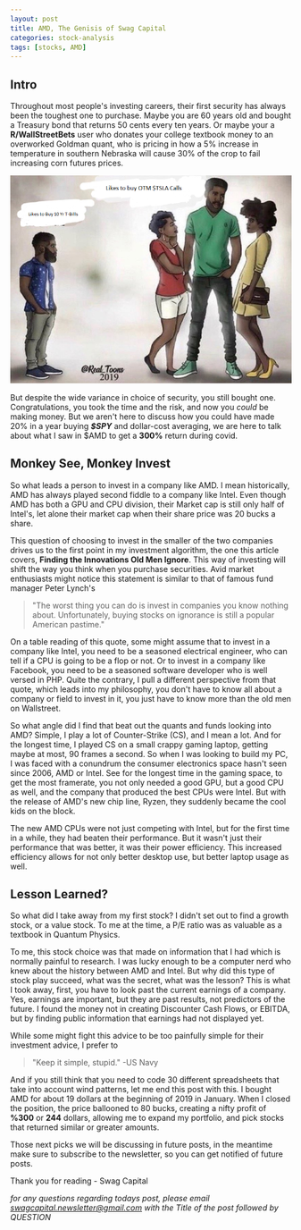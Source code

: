 ```yaml
---
layout: post
title: AMD, The Genisis of Swag Capital
categories: stock-analysis
tags: [stocks, AMD]
---
```


## Intro

Throughout most people's investing careers, their first security has always been the toughest one to purchase. 
Maybe you are 60 years old and bought a Treasury bond that returns 50 cents every ten years. 
Or maybe your a **R/WallStreetBets** user who donates your college textbook money to an overworked Goldman quant, who is pricing in how a 5% increase in temperature  in southern Nebraska will cause 30% of the crop to fail increasing corn futures prices. 


![Average Investors](/assets/images/memes/amd-genisis-of-swag/likes-to-buy-otm-calls.png)

But despite the wide variance in choice of security, you still bought one. Congratulations, you took the time and the risk, and now you *could* be making money. 
But we aren't here to discuss how you could have made 20% in a year buying ***$SPY*** and dollar-cost averaging, we are here to talk about what I saw in $AMD to get a **300%** return during covid. 

## Monkey See, Monkey Invest

So what leads a person to invest in a company like AMD. 
I mean historically, AMD has always played second fiddle to a company like Intel. 
Even though AMD has both a GPU and CPU division, their Market cap is still only half of Intel's, let alone their market cap when their share price was 20 bucks a share. 

This question of choosing to invest in the smaller of the two companies drives us to the first point in my investment algorithm, the one this article covers, **Finding the Innovations Old Men Ignore**. 
This way of investing will shift the way you think when you purchase securities. 
Avid market enthusiasts might notice this statement is similar to that of famous fund manager Peter Lynch's
> "The worst thing you can do is invest in companies you know nothing about. Unfortunately, buying stocks on ignorance is still a popular American pastime."

On a table reading of this quote, some might assume that to invest in a company like Intel, you need to be a seasoned electrical engineer, who can tell if a CPU is going to be a flop or not. 
Or to invest in a company like Facebook, you need to be a seasoned software developer who is well versed in PHP.
Quite the contrary, I pull a different perspective from that quote, which leads into my philosophy, you don't have to know all about a company or field to invest in it, you just have to know more than the old men on Wallstreet.

So what angle did I find that beat out the quants and funds looking into AMD?
Simple, I play a lot of Counter-Strike (CS), and I mean a lot. 
And for the longest time, I played CS on a small crappy gaming laptop, getting maybe at most, 90 frames a second.
So when I was looking to build my PC, I was faced with a conundrum the consumer electronics space hasn't seen since 2006, AMD or Intel.
See for the longest time in the gaming space, to get the most framerate, you not only needed a good GPU, but a good CPU as well, and the company that produced the best CPUs were Intel.
But with the release of AMD's new chip line, Ryzen, they suddenly became the cool kids on the block.

The new AMD  CPUs were not just competing with Intel, but for the first time in a while, they had beaten their performance. 
But it wasn't just their performance that was better, it was their power efficiency. 
This increased efficiency allows for not only better desktop use, but better laptop usage as well.

## Lesson Learned?

So what did I take away from my first stock? 
I didn't set out to find a growth stock, or a value stock.
To me at the time, a P/E ratio was as valuable as a textbook in Quantum Physics. 

To me, this stock choice was that made on information that I had which is normally painful to research.
I was lucky enough to be a computer nerd who knew about the history between AMD and Intel.
But why did this type of stock play succeed, what was the secret, what was the lesson?
This is what I took away, first, you have to look past the current earnings of a company. 
Yes, earnings are important, but they are past results, not predictors of the future.
I found the money not in creating Discounter Cash Flows, or EBITDA, but by finding public information that earnings had not displayed yet.

While some might fight this advice to be too painfully simple for their investment advice, I prefer to 
> "Keep it simple, stupid." -US Navy

And if you still think that you need to code 30 different spreadsheets that take into account wind patterns, let me end this post with this.
I bought AMD for about 19 dollars at the beginning of 2019 in January.
When I closed the position, the price ballooned to 80 bucks, creating a nifty profit of **%300** or **244** dollars, allowing me to expand my portfolio, and pick stocks that returned similar or greater amounts.

Those next picks we will be discussing in future posts, in the meantime make sure to subscribe to the newsletter, so you can get notified of future posts.

Thank you for reading - Swag Capital

*for any questions regarding todays post, please email swagcapital.newsletter@gmail.com with the Title of the post followed by QUESTION*
